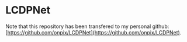 # LCDPNet

Note that this repository has been transfered to my personal github: [https://github.com/onpix/LCDPNet](https://github.com/onpix/LCDPNet).
